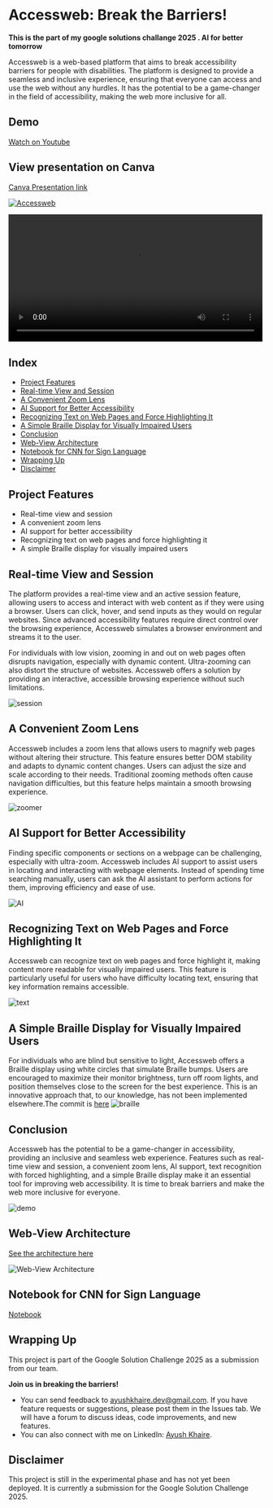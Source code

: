# Accessweb: Break the Barriers!

**This is the part of my google solutions challange 2025 . AI for better tomorrow**

Accessweb is a web-based platform that aims to break accessibility barriers for people with disabilities. The platform is designed to provide a seamless and inclusive experience, ensuring that everyone can access and use the web without any hurdles. It has the potential to be a game-changer in the field of accessibility, making the web more inclusive for all.

## Demo
[Watch on Youtube](https://www.youtube.com/watch?v=dwbIqAioSvM)

## View presentation on Canva
[Canva Presentation link](https://www.canva.com/design/DAGh6HDkpGU/ZWyZ4-IbB-RDrhOOydJmiA/view?utm_content=DAGh6HDkpGU&utm_campaign=designshare&utm_medium=link2&utm_source=uniquelinks&utlId=hfad01218d2)

[![Accessweb](https://img.youtube.com/vi/dwbIqAioSvM/0.jpg)](https://www.youtube.com/watch?v=dwbIqAioSvM)

<video controls width="500">
  <source src="/assets/general/Meet%20Alex.mp4" type="video/mp4">
  Your browser does not support the video tag.
</video>

## Index
- [Project Features](#project-features)
- [Real-time View and Session](#real-time-view-and-session)
- [A Convenient Zoom Lens](#a-convenient-zoom-lens)
- [AI Support for Better Accessibility](#ai-support-for-better-accessibility)
- [Recognizing Text on Web Pages and Force Highlighting It](#recognizing-text-on-web-pages-and-force-highlighting-it)
- [A Simple Braille Display for Visually Impaired Users](#a-simple-braille-display-for-visually-impaired-users)
- [Conclusion](#conclusion)
- [Web-View Architecture](#web-view-architecture)
- [Notebook for CNN for Sign Language](#notebook-for-cnn-for-sign-language)
- [Wrapping Up](#wrapping-up)
- [Disclaimer](#disclaimer)

## Project Features
- Real-time view and session
- A convenient zoom lens
- AI support for better accessibility
- Recognizing text on web pages and force highlighting it
- A simple Braille display for visually impaired users

## Real-time View and Session
The platform provides a real-time view and an active session feature, allowing users to access and interact with web content as if they were using a browser. Users can click, hover, and send inputs as they would on regular websites. Since advanced accessibility features require direct control over the browsing experience, Accessweb simulates a browser environment and streams it to the user. 

For individuals with low vision, zooming in and out on web pages often disrupts navigation, especially with dynamic content. Ultra-zooming can also distort the structure of websites. Accessweb offers a solution by providing an interactive, accessible browsing experience without such limitations.

![session](/assets/general/1_session_screen-captureonline-video-cutter.com-ezgif.com-effects.gif)

## A Convenient Zoom Lens
Accessweb includes a zoom lens that allows users to magnify web pages without altering their structure. This feature ensures better DOM stability and adapts to dynamic content changes. Users can adjust the size and scale according to their needs. Traditional zooming methods often cause navigation difficulties, but this feature helps maintain a smooth browsing experience.

![zoomer](/assets/general/2_view_lens_screen-captureonline-video-cutter.com-ezgif.com-video-to-gif-converter.gif)

## AI Support for Better Accessibility
Finding specific components or sections on a webpage can be challenging, especially with ultra-zoom. Accessweb includes AI support to assist users in locating and interacting with webpage elements. Instead of spending time searching manually, users can ask the AI assistant to perform actions for them, improving efficiency and ease of use.

![AI](/assets/general/3_ai_intigration_screen-captureonline-video-cutter.com-ezgif.com-video-to-gif-converter.gif)

## Recognizing Text on Web Pages and Force Highlighting It
Accessweb can recognize text on web pages and force highlight it, making content more readable for visually impaired users. This feature is particularly useful for users who have difficulty locating text, ensuring that key information remains accessible.

![text](/assets/general/4_identify_text_screen-captureonline-video-cutter.com-ezgif.com-video-to-gif-converter.gif)

## A Simple Braille Display for Visually Impaired Users
For individuals who are blind but sensitive to light, Accessweb offers a Braille display using white circles that simulate Braille bumps. Users are encouraged to maximize their monitor brightness, turn off room lights, and position themselves close to the screen for the best experience. This is an innovative approach that, to our knowledge, has not been implemented elsewhere.The commit is [here](https://github.com/AYUSHKHAIRE/web-view/commit/4a2090bb8757382cc50cd4b0bab6f59baa48cff0)
![braille](/assets/general/5_brail_supporter_screen-captureonline-video-cutter.com.mp4screen-captureonline-video-cutter.com-ezgif.com-video-to-gif-converter.gif)

## Conclusion
Accessweb has the potential to be a game-changer in accessibility, providing an inclusive and seamless web experience. Features such as real-time view and session, a convenient zoom lens, AI support, text recognition with forced highlighting, and a simple Braille display make it an essential tool for improving web accessibility. It is time to break barriers and make the web more inclusive for everyone.

![demo](/assets/general/6_general_look_screen-captureonline-video-cutter.com-ezgif.com-video-to-gif-converter.gif)

## Web-View Architecture
[See the architecture here](https://lucid.app/lucidspark/7044d1a6-f60a-4ab3-a537-eb9b786a9b12/edit?viewport_loc=-2639,-606,4644,2225,0_0&invitationId=inv_b43b5b8e-a2eb-4b9c-b0b5-8efc91c15dbc)

![Web-View Architecture](assets/code/Screenshot%20from%202025-03-16%2021-28-15.png)

## Notebook for CNN for Sign Language
[Notebook](https://www.kaggle.com/code/ayushkhaire/asl-cnn)

## Wrapping Up
This project is part of the Google Solution Challenge 2025 as a submission from our team.

**Join us in breaking the barriers!**
- You can send feedback to ayushkhaire.dev@gmail.com. If you have feature requests or suggestions, please post them in the Issues tab. We will have a forum to discuss ideas, code improvements, and new features.
- You can also connect with me on LinkedIn: [Ayush Khaire](https://www.linkedin.com/in/ayushkhaire/).

## Disclaimer
This project is still in the experimental phase and has not yet been deployed. It is currently a submission for the Google Solution Challenge 2025.
